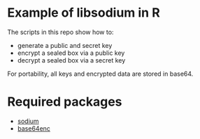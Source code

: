 # Example of libsodium in R 
The scripts in this repo show how to:
* generate a public and secret key
* encrypt a sealed box via a public key
* decrypt a sealed box via a secret key

For portability, all keys and encrypted data are stored in base64.

# Required packages
* [sodium](https://cran.r-project.org/web/packages/sodium/index.html)
* [base64enc](https://cran.r-project.org/web/packages/base64enc/index.html)